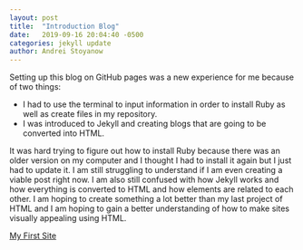 ```yaml
---
layout: post
title:  "Introduction Blog"
date:   2019-09-16 20:04:40 -0500
categories: jekyll update
author: Andrei Stoyanow
---
```

Setting up this blog on GitHub pages was a new experience for me because of two things:

- I had to use the terminal to input information in order to install Ruby as well as create files in my repository.
- I was introduced to Jekyll and creating blogs that are going to be converted into HTML.

It was hard trying to figure out how to install Ruby because there was an older version on my computer and I thought I had to install it again but I just had to update it. I am still struggling to understand if I am even creating a viable post right now. I am also still confused with how Jekyll works and how everything is converted to HTML and how elements are related to each other. I am hoping to create something a lot better than my last project of HTML and I am hoping to gain a better understanding of how to make sites visually appealing using HTML.

[My First Site](https://astoyanow.github.io/csci340/labs/lab2/index.html)
